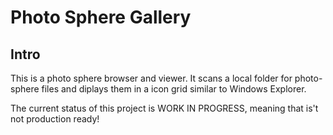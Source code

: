 # Photo Sphere Gallery

## Intro
This is a photo sphere browser and viewer. It scans a local folder for photo-sphere files and diplays them in a icon grid similar to Windows Explorer.

The current status of this project is WORK IN PROGRESS, meaning that is't not production ready!
